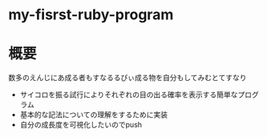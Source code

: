 # my-fisrst-ruby-program

# 概要
数多のえんじにあ成る者もすなるるびぃ成る物を自分もしてみむとてすなり
* サイコロを振る試行によりそれぞれの目の出る確率を表示する簡単なプログラム
* 基本的な記法についての理解をするために実装
* 自分の成長度を可視化したいのでpush
